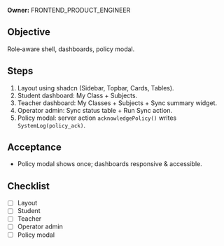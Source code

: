 **Owner:** FRONTEND_PRODUCT_ENGINEER

## Objective
Role‑aware shell, dashboards, policy modal.

## Steps
1. Layout using shadcn (Sidebar, Topbar, Cards, Tables).
2. Student dashboard: My Class + Subjects.
3. Teacher dashboard: My Classes + Subjects + Sync summary widget.
4. Operator admin: Sync status table + Run Sync action.
5. Policy modal: server action `acknowledgePolicy()` writes `SystemLog(policy_ack)`.

## Acceptance
- Policy modal shows once; dashboards responsive & accessible.

## Checklist
- [ ] Layout
- [ ] Student
- [ ] Teacher
- [ ] Operator admin
- [ ] Policy modal
